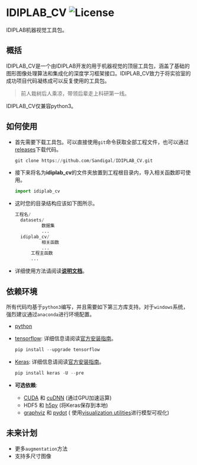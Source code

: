 # IDIPLAB_CV ![License](https://img.shields.io/aur/license/yaourt.svg?style=plastic)

IDIPLAB机器视觉工具包。



## 概括

IDIPLAB_CV是一个由IDIPLAB开发的用于机器视觉的顶层工具包，涵盖了基础的图形图像处理算法和集成化的深度学习框架接口。IDIPLAB_CV致力于将实验室的成功项目代码凝练成可以反复使用的工具包。

> 前人栽树后人乘凉，带领后辈走上科研第一线。

IDIPLAB_CV仅兼容python3。



## 如何使用

- 首先需要下载工具包。可以直接使用`git`命令获取全部工程文件，也可以通过[releases](https://github.com/Sandigal/IDIPLAB_CV/releases)下载代码。

  ```python
  git clone https://github.com/Sandigal/IDIPLAB_CV.git
  ```


- 接下来将名为**idiplab_cv**的文件夹放置到工程根目录内，导入相关函数即可使用。

  ```python
  import idiplab_cv
  ```


- 这时您的目录结构应该如下图所示。

  ```python
  工程名/
  	datasets/
			数据集
			...
  	idiplab_cv/
			相关函数
			...
		工程主函数
		...
  ```



- 详细使用方法请阅读[**说明文档**](https://github.com/Sandigal/IDIPLAB_CV/wiki)。





## 依赖环境
所有代码均基于`python3`编写，并且需要如下第三方库支持。对于`windows`系统，强烈建议通过`anaconda`进行环境配置。

- [python](https://www.python.org/)

* [tensorflow](https://www.tensorflow.org/): 详细信息请阅读[官方安装指南](https://www.tensorflow.org/install/)。

  ```python
  pip install --upgrade tensorflow
  ```


* [Keras](https://keras.io/): 详细信息请阅读[官方安装指南](https://keras.io/#installation)。

  ```python
  pip install keras -U --pre
  ```


* **可选依赖**:
  -  [CUDA](http://www.r-tutor.com/gpu-computing/cuda-installation/cuda7.5-ubuntu) 和 [cuDNN](http://askubuntu.com/questions/767269/how-can-i-install-cudnn-on-ubuntu-16-04) (通过GPU加速运算)
  - HDF5 和 [h5py](http://docs.h5py.org/en/latest/build.html) (将Keras保存到本地)
  - [graphviz](https://graphviz.gitlab.io/download/) 和 [pydot](https://github.com/erocarrera/pydot) ( 使用[visualization utilities](https://keras.io/visualization/)进行模型可视化)




## 未来计划
* 更多`augmentation`方法
* 支持多尺寸图像
